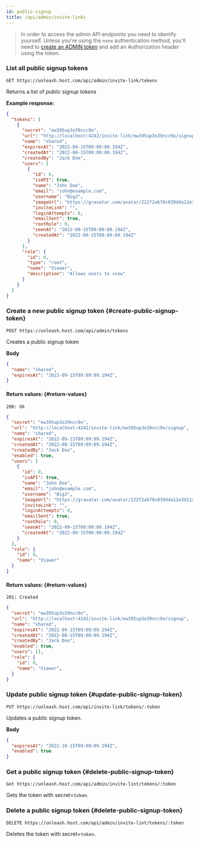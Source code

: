 ```yaml
---
id: public-signup
title: /api/admin/invite-links
---
```


> In order to access the admin API endpoints you need to identify yourself. Unless you're using the `none` authentication method, you'll need to [create an ADMIN token](/user_guide/api-token) and add an Authorization header using the token.

### List all public signup tokens

`GET https://unleash.host.com/api/admin/invite-link/tokens`

Returns a list of _public signup tokens_

**Example response:**

```json
{
  "tokens": [
    {
      "secret": "ew395up3o39ncc9o",
      "url": "http://localhost:4242/invite-link/ew395up3o39ncc9o/signup",
      "name": "shared",
      "expiresAt": "2022-09-15T09:09:09.194Z",
      "createdAt": "2022-08-15T09:09:09.194Z",
      "createdBy": "Jack Doe",
      "users": [
        {
          "id": 0,
          "isAPI": true,
          "name": "John Doe",
          "email": "john@example.com",
          "username": "BigJ",
          "imageUrl": "https://gravatar.com/avatar/222f2ab70c039dda12e3d11acdcebd02?size=42&default=retro",
          "inviteLink": "",
          "loginAttempts": 0,
          "emailSent": true,
          "rootRole": 0,
          "seenAt": "2022-09-15T09:09:09.194Z",
          "createdAt": "2022-09-15T09:09:09.194Z"
        }
      ],
      "role": {
        "id": 0,
        "type": "root",
        "name": "Viewer",
        "description": "Allows users to view"
      }
    }
  ]
}
```

### Create a new public signup token {#create-public-signup-token}

`POST https://unleash.host.com/api/admin/tokens`

Creates a public signup token

**Body**

```json
{
  "name": "shared",
  "expiresAt": "2022-09-15T09:09:09.194Z",
}
```

#### Return values: {#return-values}

`200: Ok`

```json
{
  "secret": "ew395up3o39ncc9o",
  "url": "http://localhost:4242/invite-link/ew395up3o39ncc9o/signup",
  "name": "shared",
  "expiresAt": "2022-09-15T09:09:09.194Z",
  "createdAt": "2022-08-15T09:09:09.194Z",
  "createdBy": "Jack Doe",
  "enabled": true,
  "users": [
    {
      "id": 0,
      "isAPI": true,
      "name": "John Doe",
      "email": "john@example.com",
      "username": "BigJ",
      "imageUrl": "https://gravatar.com/avatar/222f2ab70c039dda12e3d11acdcebd02?size=42&default=retro",
      "inviteLink": "",
      "loginAttempts": 0,
      "emailSent": true,
      "rootRole": 0,
      "seenAt": "2022-09-15T09:09:09.194Z",
      "createdAt": "2022-09-15T09:09:09.194Z"
    }
  ],
  "role": {
    "id": 0,
    "name": "Viewer"
  }
}
```

#### Return values: {#return-values}

`201: Created`

```json
{
  "secret": "ew395up3o39ncc9o",
  "url": "http://localhost:4242/invite-link/ew395up3o39ncc9o/signup",
  "name": "shared",
  "expiresAt": "2022-09-15T09:09:09.194Z",
  "createdAt": "2022-08-15T09:09:09.194Z",
  "createdBy": "Jack Doe",
  "enabled": true,
  "users": [],
  "role": {
    "id": 0,
    "name": "Viewer",
  }
}
```

### Update public signup token {#update-public-signup-token}

`PUT https://unleash.host.com/api/invite-link/tokens/:token`

Updates a  public signup token.

**Body**

```json
{
  "expiresAt": "2022-10-15T09:09:09.194Z",
  "enabled": true
}
```

### Get a public signup token {#delete-public-signup-token}

`Get https://unleash.host.com/api/admin/invite-lint/tokens/:token`

Gets the token with secret=`token`.

### Delete a public signup token {#delete-public-signup-token}

`DELETE https://unleash.host.com/api/admin/invite-lint/tokens/:token`

Deletes the token with secret=`token`.

